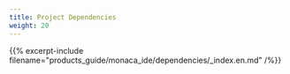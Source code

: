 ```yaml
---
title: Project Dependencies
weight: 20
---
```


{{% excerpt-include filename="products_guide/monaca_ide/dependencies/_index.en.md" /%}}
